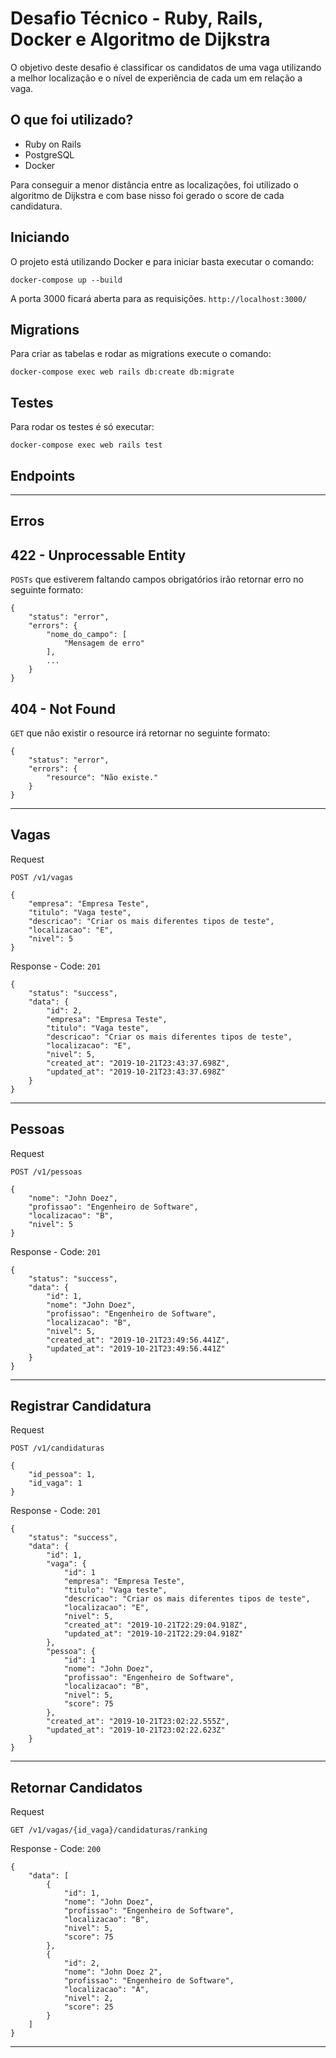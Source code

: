 # Desafio Técnico - Ruby, Rails, Docker e Algoritmo de Dijkstra 

O objetivo deste desafio é classificar os candidatos de uma vaga utilizando a melhor localização e o nível de experiência de cada um em relação a vaga.

## O que foi utilizado?

- Ruby on Rails
- PostgreSQL 
- Docker

Para conseguir a menor distância entre as localizações, foi utilizado o algoritmo de Dijkstra e com base nisso foi gerado o score de cada candidatura.

## Iniciando

O projeto está utilizando Docker e para iniciar basta executar o comando:

```
docker-compose up --build
```

A porta 3000 ficará aberta para as requisições. `http://localhost:3000/`

## Migrations

Para criar as tabelas e rodar as migrations execute o comando:

```
docker-compose exec web rails db:create db:migrate
```

## Testes

Para rodar os testes é só executar:

```
docker-compose exec web rails test
```

## Endpoints

--- 

## Erros

## 422 - Unprocessable Entity
`POSTs` que estiverem faltando campos obrigatórios irão retornar erro no seguinte formato:
```
{
    "status": "error",
    "errors": {
        "nome_do_campo": [
            "Mensagem de erro"
        ],
        ...
    }
}
```

## 404 - Not Found
`GET` que não existir o resource irá retornar no seguinte formato:

```
{
    "status": "error",
    "errors": {
        "resource": "Não existe."
    }
}
```

---

## Vagas

Request

`POST /v1/vagas`

```
{
    "empresa": "Empresa Teste",
    "titulo": "Vaga teste",
    "descricao": "Criar os mais diferentes tipos de teste",
    "localizacao": "E",
    "nivel": 5
}
```

Response - Code: `201`

```
{
    "status": "success",
    "data": {
        "id": 2,
        "empresa": "Empresa Teste",
        "titulo": "Vaga teste",
        "descricao": "Criar os mais diferentes tipos de teste",
        "localizacao": "E",
        "nivel": 5,
        "created_at": "2019-10-21T23:43:37.698Z",
        "updated_at": "2019-10-21T23:43:37.698Z"
    }
}
```

--- 

## Pessoas

Request

`POST /v1/pessoas`

```
{
    "nome": "John Doez",
    "profissao": "Engenheiro de Software",
    "localizacao": "B",
    "nivel": 5
}
```

Response - Code: `201`

```
{
    "status": "success",
    "data": {
        "id": 1,
        "nome": "John Doez",
        "profissao": "Engenheiro de Software",
        "localizacao": "B",
        "nivel": 5,
        "created_at": "2019-10-21T23:49:56.441Z",
        "updated_at": "2019-10-21T23:49:56.441Z"
    }
}
```

--- 

## Registrar Candidatura

Request

`POST /v1/candidaturas`

```
{
    "id_pessoa": 1,
    "id_vaga": 1
}
```

Response - Code: `201`

```
{
    "status": "success",
    "data": {
        "id": 1,
        "vaga": {
            "id": 1
            "empresa": "Empresa Teste",
            "titulo": "Vaga teste",
            "descricao": "Criar os mais diferentes tipos de teste",
            "localizacao": "E",
            "nivel": 5,
            "created_at": "2019-10-21T22:29:04.918Z",
            "updated_at": "2019-10-21T22:29:04.918Z"
        },
        "pessoa": {
            "id": 1
            "nome": "John Doez",
            "profissao": "Engenheiro de Software",
            "localizacao": "B",
            "nivel": 5,
            "score": 75
        },
        "created_at": "2019-10-21T23:02:22.555Z",
        "updated_at": "2019-10-21T23:02:22.623Z"
    }
}
```

--- 

## Retornar Candidatos

Request

`GET /v1/vagas/{id_vaga}/candidaturas/ranking`

Response - Code: `200`

```
{
    "data": [
        {
            "id": 1,
            "nome": "John Doez",
            "profissao": "Engenheiro de Software",
            "localizacao": "B",
            "nivel": 5,
            "score": 75
        },
        {
            "id": 2,
            "nome": "John Doez 2",
            "profissao": "Engenheiro de Software",
            "localizacao": "A",
            "nivel": 2,
            "score": 25
        }
    ]
}
```

--- 